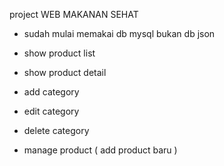project WEB MAKANAN SEHAT

<!-- -- Perkembangan -- -->

- sudah mulai memakai db mysql bukan db json

- show product list
- show product detail

- add category
- edit category
- delete category

- manage product ( add product baru )

